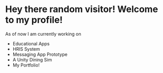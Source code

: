 # Hey there random visitor! Welcome to my profile!

As of now I am currently working on
- Educational Apps
- HRIS System
- Messaging App Prototype
- A Unity Dining Sim
- My Portfolio!
